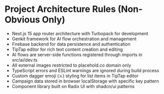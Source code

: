 # Project Architecture Rules (Non-Obvious Only)

- Next.js 15 app router architecture with Turbopack for development
- Genkit framework for AI flow orchestration and management
- Firebase backend for data persistence and authentication
- TipTap editor for rich text content creation and editing
- AI flows are server-side functions registered through imports in src/ai/dev.ts
- All external images restricted to placehold.co domain only
- TypeScript errors and ESLint warnings are ignored during build process
- Custom dagger emoji (⚔️) styling for list items in TipTap editor
- Campaign data stored in browser localStorage with specific key pattern
- Component library built on Radix UI with shadcn/ui patterns